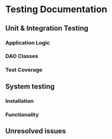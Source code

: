 
# Testing Documentation


## Unit & Integration Testing

### Application Logic

### DAO Classes


### Test Coverage

## System testing


### Installation


### Functionality


## Unresolved issues


